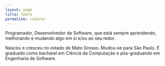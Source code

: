 ```yaml
---
layout: page
title: Sobre
permalink: /sobre/
---
```


Programador, Desenvolvedor de Software, que está sempre aprendendo, melhorando e mudando algo em si e/ou ao seu redor.

Nasceu e cresceu no estado de Mato Grosso. Mudou-se para São Paulo. É graduado como bacharel em Ciência da Computação e pós-graduando em Engenharia de Software.
